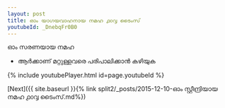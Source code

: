 ```yaml
---
layout: post
title: ഓം യാഗയവാഹനായ നമഹ ൧൦൮ ടൈംസ്
youtubeId: _DnebqFr0B0
---
```

 
 
 ഓം സരണയായ നമഹ 
 
 -  ആർക്കാണ് മറ്റുള്ളവരെ പരിപാലിക്കാൻ കഴിയുക 
 
  
 
  
 
 
 
 
 
 


{% include youtubePlayer.html id=page.youtubeId %}
 
[Next]({{ site.baseurl }}{% link  split2/_posts/2015-12-10-ഓം സ്റ്റീന്ദ്രിയായ നമഹ ൧൦൮ ടൈംസ്.md%})
 
